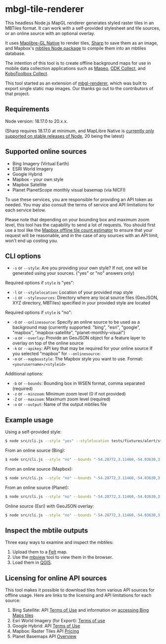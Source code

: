 # mbgl-tile-renderer

This headless Node.js MapGL renderer generates styled raster tiles in an MBTiles format. It can work with a self-provided stylesheet and tile sources, or an online source with an optional overlay. 

It uses [Maplibre-GL Native](https://www.npmjs.com/package/@maplibre/maplibre-gl-native) to render tiles, [Sharp](https://www.npmjs.com/package/sharp) to save them as an image, and Mapbox's [mbtiles Node package](https://www.npmjs.com/package/@mapbox/mbtiles) to compile them into an mbtiles database.

The intention of this tool is to create offline background maps for use in mobile data collection applications such as [Mapeo](https://mapeo.app/), [ODK Collect](https://getodk.org/), and [KoboToolbox Collect](https://www.kobotoolbox.org/).

This tool started as an extension of [mbgl-renderer](https://github.com/consbio/mbgl-renderer), which was built to export single static map images. Our thanks go out to the contributors of that project.

## Requirements

Node version: 18.17.0 to 20.x.x. 

(Sharp requires 18.17.0 at minimum, and MapLibre Native is [currently only supported on stable releases of Node](https://github.com/maplibre/maplibre-native/issues/1058), 20 being the latest)

## Supported online sources

* Bing Imagery (Virtual Earth)
* ESRI World Imagery
* Google Hybrid
* Mapbox - your own style
* Mapbox Satellite
* Planet PlanetScope monthly visual basemap (via NICFI)

To use these services, you are responsible for providing an API token as needed. You may also consult the terms of service and API limitations for each service below.

Please note that depending on your bounding box and maximum zoom level, this tool has the capability to send a lot of requests. You should first use a tool like the [Mapbox offline tile count estimator](https://docs.mapbox.com/playground/offline-estimator/) to ensure that your request will be reasonable, and in the case of any sources with an API limit, won't end up costing you.

## CLI options

* `-s` or `--style`: Are you providing your own style? If not, one will be generated using your sources. ("yes" or "no" answers only)

Required options if `style` is "yes":

*  `-l` or `--stylelocation`: Location of your provided map style
*  `-i` or `--stylesources`: Directory where any local source files (GeoJSON, XYZ directory, MBTiles) specified in your provided style are located

Required options if `style` is "no":
*  `-O` or `--onlinesource`: Specify an online source to be used as a background map (currently supported: "bing", "esri", "google", "mapbox", "mapbox-satellite", "planet-monthly-visual")
*  `-a` or `--overlay`: Provide an GeoJSON object for a feature layer to overlay on top of the online source
*  `-k` or `--apikey`: API key that may be required for your online source
If you selected "mapbox" for `--onlinesource`:
*  `-m` or `--mapboxstyle`: The Mapbox style you want to use. Format: `<yourusername>/<styleid>`

Additional options:
*  `-b` or `--bounds`: Bounding box in WSEN format, comma separated (required)
*  `-z` or `--minzoom`: Minimum zoom level (0 if not provided)
*  `-Z` or `--maxzoom`: Maximum zoom level (required)
*  `-o` or `--output`: Name of the output mbtiles file

## Example usage

Using a self-provided style:

```bash
$ node src/cli.js --style "yes" --stylelocation tests/fixtures/alert/style-with-geojson.json --bounds "-54.28772,3.11460,-54.03630,3.35025" -Z 13 --stylesources tests/fixtures/alert/sources
```

From an online source (Bing):

```bash
$ node src/cli.js --style "no" --bounds "-54.28772,3.11460,-54.03630,3.35025" -Z 13 --remotesource "bing" --apikey YOUR_API_KEY_HERE
```

From an online source (Mapbox):

```bash
$ node src/cli.js --style "no" --bounds "-54.28772,3.11460,-54.03630,3.35025" -Z 13 --remotesource "mapbox" --mapboxstyle YOUR_USERNAME/YOUR_MAPBOX_STYLE_ID --apikey YOUR_API_KEY_HERE
```

From an online source (Planet):

```bash
$ node src/cli.js --style "no" --bounds "-54.28772,3.11460,-54.03630,3.35025" -Z 13 --remotesource "planet-monthly-visual" --monthyear 2023-12 --apikey YOUR_API_KEY_HERE
```

Online source (Esri) with GeoJSON overlay:

```bash
$ node src/cli.js --style "no" --bounds "-54.28772,3.11460,-54.03630,3.35025" -Z 13 --remotesource "esri" --apikey YOUR_API_KEY_HERE --overlay '{"type": "FeatureCollection", "name": "alert", "features": [{"geometry": {"coordinates": [[[-54.25348208981326, 3.140689896338671], [-54.25348208981326, 3.140600064810259], [-54.253841415926914, 3.140600064810259], [-54.25348208981326, 3.140689896338671]]], "geodesic": false, "type": "Polygon"}, "id": "-603946+34961", "properties": {"month_detec": "09", "year_detec": "2023"}, "type": "Feature"}]}'
```

## Inspect the mbtile outputs

Three easy ways to examine and inspect the mbtiles:

1. Upload them to a [Felt](https://felt.com) map.
2. Use the [mbview](https://github.com/mapbox/mbview) tool to view them in the browser.
3. Load them in [QGIS](https://qgis.org).

## Licensing for online API sources

This tool makes it possible to download tiles from various API sources for offline usage. Here are links to the licensing and API limitations for each source:

1. Bing Satellite: API [Terms of Use](https://www.microsoft.com/en-us/maps/bing-maps/product) and information on [accessing Bing Maps tiles](https://learn.microsoft.com/en-us/bingmaps/rest-services/directly-accessing-the-bing-maps-tiles)
2. Esri World Imagery (for Export): [Terms of use](https://www.arcgis.com/home/item.html?id=226d23f076da478bba4589e7eae95952)
3. Google Hybrid: API [Terms of Use](https://developers.google.com/maps/documentation/tile/policies)
4. Mapbox: Raster Tiles API [Pricing](https://www-mapbox.webflow.io/pricing#tile)
5. Planet Basemaps API [Overview](https://developers.planet.com/docs/basemaps/tile-services/)
